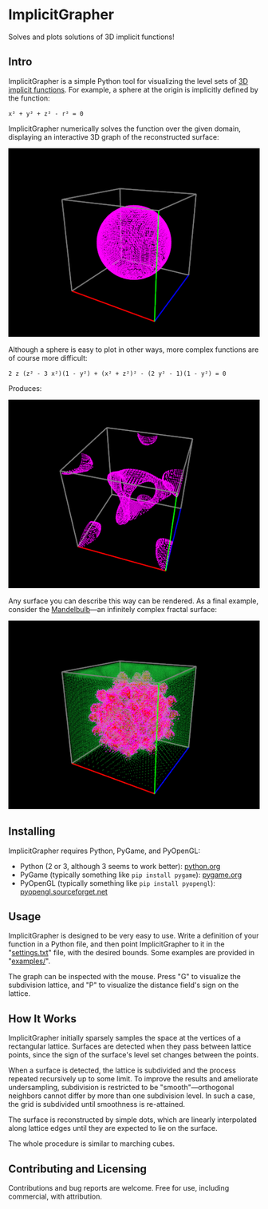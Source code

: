 # ImplicitGrapher

Solves and plots solutions of 3D implicit functions!

## Intro

ImplicitGrapher is a simple Python tool for visualizing the level sets of [3D implicit functions](https://en.wikipedia.org/wiki/Implicit_surface).  For example, a sphere at the origin is implicitly defined by the function:

    x² + y² + z² - r² = 0

ImplicitGrapher numerically solves the function over the given domain, displaying an interactive 3D graph of the reconstructed surface:

![Sphere Example](screenshots/ex-sphere.png "Sphere Example")

Although a sphere is easy to plot in other ways, more complex functions are of course more difficult:

    2 z (z² - 3 x²)(1 - y²) + (x² + z²)² - (2 y² - 1)(1 - y²) = 0

Produces:

![Genus-2 Example](screenshots/ex-genus-2.png "Genus-2 Example")

Any surface you can describe this way can be rendered.  As a final example, consider the [Mandelbulb](https://en.wikipedia.org/wiki/Mandelbulb)—an infinitely complex fractal surface:

![Mandelbulb Example](screenshots/ex-mandelbulb.png "Mandelbulb Example")

## Installing

ImplicitGrapher requires Python, PyGame, and PyOpenGL:

- Python (2 or 3, although 3 seems to work better): [python.org](https://www.python.org/downloads/)
- PyGame (typically something like `pip install pygame`): [pygame.org](http://pygame.org/wiki/GettingStarted#Pygame%20Installation)
- PyOpenGL (typically something like `pip install pyopengl`): [pyopengl.sourceforget.net](http://pyopengl.sourceforge.net/documentation/installation.html)

## Usage

ImplicitGrapher is designed to be very easy to use.  Write a definition of your function in a Python file, and then point ImplicitGrapher to it in the "[settings.txt](settings.txt)" file, with the desired bounds.  Some examples are provided in "[examples/](examples/)".

The graph can be inspected with the mouse.  Press "G" to visualize the subdivision lattice, and "P" to visualize the distance field's sign on the lattice.

## How It Works

ImplicitGrapher initially sparsely samples the space at the vertices of a rectangular lattice.  Surfaces are detected when they pass between lattice points, since the sign of the surface's level set changes between the points.

When a surface is detected, the lattice is subdivided and the process repeated recursively up to some limit.  To improve the results and ameliorate undersampling, subdivision is restricted to be "smooth"—orthogonal neighbors cannot differ by more than one subdivision level.  In such a case, the grid is subdivided until smoothness is re-attained.

The surface is reconstructed by simple dots, which are linearly interpolated along lattice edges until they are expected to lie on the surface.

The whole procedure is similar to marching cubes.

## Contributing and Licensing

Contributions and bug reports are welcome.  Free for use, including commercial, with attribution.
